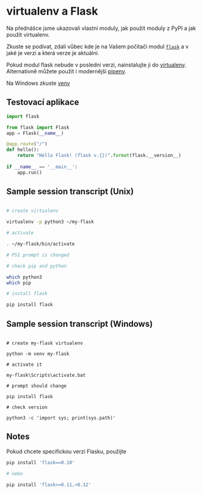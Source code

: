# virtualenv a Flask

Na přednášce jsme ukazovali vlastní moduly, jak použít
moduly z PyPI a jak použít virtualenv.

Zkuste se podívat, zdali vůbec kde je na Vašem počítači modul 
[`flask`][flask] a v jaké je verzi a která verze je aktuální.

Pokud modul flask nebude v poslední verzi, nainstalujte ji
do [virtualenv][venv-guide].  Alternativně můžete použít 
i modernější [pipenv][pipenv-guide]. 

Na Windows zkuste [venv]

## Testovací aplikace

```python
import flask

from flask import Flask
app = Flask(__name__)

@app.route("/")
def hello():
    return "Hello Flask! (flask v.{})".format(flask.__version__)
    
if __name__ == '__main__':
    app.run()
```

## Sample session transcript (Unix)

```bash

# create virtualenv

virtualenv -p python3 ~/my-flask

# activate

. ~/my-flask/bin/activate

# PS1 prompt is changed

# check pip and python

which python3
which pip 

# install flask

pip install flask

```

## Sample session transcript (Windows)

```commandline

# create my-flask virtualenv

python -m venv my-flask

# activate it

my-flask\Scripts\activate.bat

# prompt should change

pip install flask

# check version

python3 -c 'import sys; print(sys.path)'

```

## Notes

Pokud chcete specifickou verzi Flasku, použijte

```bash
pip install 'flask==0.10'

# nebo

pip install 'flask>=0.11,<0.12'

```

[flask]: http://flask.pocoo.org
[venv-guide]: http://docs.python-guide.org/en/latest/dev/virtualenvs/#lower-level-virtualenv
[pipenv-guide]: http://docs.python-guide.org/en/latest/dev/virtualenvs/
[venv]: https://docs.python.org/3.5/library/venv.html
